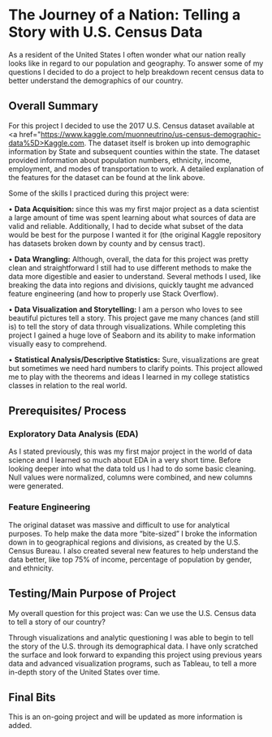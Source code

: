 # The Journey of a Nation: Telling a Story with U.S. Census Data

As a resident of the United States I often wonder what our nation really looks like in regard to our population and geography. To answer some of my questions I decided to do a project to help breakdown recent census data to better understand the demographics of our country.

## Overall Summary

For this project I decided to use the 2017 U.S. Census dataset available at <a href="https://www.kaggle.com/muonneutrino/us-census-demographic-data%5D>Kaggle.com. </a>The dataset itself is broken up into demographic information by State and subsequent counties within the state. The dataset provided information about population numbers, ethnicity, income, employment, and modes of transportation to work. A detailed explanation of the features for the dataset can be found at the link above.


Some of the skills I practiced during this project were:

•	<b> Data Acquisition: </b> since this was my first major project as a data scientist a large amount of time was spent learning about what sources of data are valid and reliable. Additionally, I had to decide what subset of the data would be best for the purpose I wanted it for (the original Kaggle repository has datasets broken down by county and by census tract).

•	<b> Data Wrangling:</b> Although, overall, the data for this project was pretty clean and straightforward I still had to use different methods to make the data more digestible and easier to understand. Several methods I used, like breaking the data into regions and divisions, quickly taught me advanced feature engineering (and how to properly use Stack Overflow).


•	<b> Data Visualization and Storytelling:</b> I am a person who loves to see beautiful pictures tell a story. This project gave me many chances (and still is) to tell the story of data through visualizations. While completing this project I gained a huge love of Seaborn and its ability to make information visually easy to comprehend.

•	<b> Statistical Analysis/Descriptive Statistics:</b> Sure, visualizations are great but sometimes we need hard numbers to clarify points. This project allowed me to play with the theorems and ideas I learned in my college statistics classes in relation to the real world. 



## Prerequisites/ Process

### Exploratory Data Analysis (EDA)
As I stated previously, this was my first major project in the world of data science and I learned so much about EDA in a very short time. Before looking deeper into what the data told us I had to do some basic cleaning. Null values were normalized, columns were combined, and new columns were generated.

### Feature Engineering

The original dataset was massive and difficult to use for analytical purposes. To help make the data more “bite-sized” I broke the information down in to geographical regions and divisions, as created by the U.S. Census Bureau. I also created several new features to help understand the data better, like top 75% of income, percentage of population by gender, and ethnicity. 

## Testing/Main Purpose of Project 

My overall question for this project was: Can we use the U.S. Census data to tell a story of our country? 

Through visualizations and analytic questioning I was able to begin to tell the story of the U.S. through its demographical data. I have only scratched the surface and look forward to expanding this project using previous years data and advanced visualization programs, such as Tableau, to tell a more in-depth story of the United States over time. 

## Final Bits
This is an on-going project and will be updated as more information is added.





